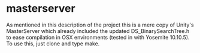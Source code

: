 # masterserver

As mentioned in this description of the project this is a mere copy of Unity's MasterServer which already included the updated DS_BinarySearchTree.h to ease compilation in OSX environments (tested in with Yosemite 10.10.5). To use this, just clone and type make.
